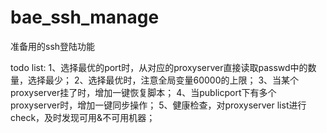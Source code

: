 bae_ssh_manage
==============

准备用的ssh登陆功能

todo list:
1、选择最优的port时，从对应的proxyserver直接读取passwd中的数量，选择最少；
2、选择最优时，注意全局变量60000的上限；
3、当某个proxyserver挂了时，增加一键恢复脚本；
4、当publicport下有多个proxyserver时，增加一键同步操作；
5、健康检查，对proxyserver list进行check，及时发现可用&不可用机器；
